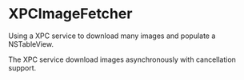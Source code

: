 XPCImageFetcher
===============

Using a XPC service to download many images and populate a NSTableView.

The XPC service download images asynchronously with cancellation support.  
